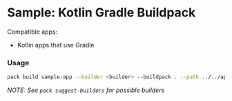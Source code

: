 # Sample: Kotlin Gradle Buildpack

Compatible apps:
- Kotlin apps that use Gradle

### Usage

```bash
pack build sample-app --builder <builder> --buildpack . --path ../../apps/kotlin-gradle 
```

_NOTE: See `pack suggest-builders` for possible builders_ 
